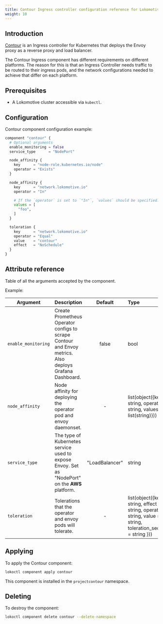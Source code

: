 ```yaml
---
title: Contour Ingress controller configuration reference for Lokomotive
weight: 10
---
```


## Introduction

[Contour](https://github.com/projectcontour/contour) is an Ingress controller for Kubernetes that
deploys the Envoy proxy as a reverse proxy and load balancer.

The Contour Ingress component has different requirements on different platforms. The reason for this
is that an Ingress Controller needs traffic to be routed to their ingress pods, and the network
configurations needed to achieve that differ on each platform.

## Prerequisites

* A Lokomotive cluster accessible via `kubectl`.

## Configuration

Contour component configuration example:

```tf
component "contour" {
  # Optional arguments
  enable_monitoring = false
  service_type      = "NodePort"

  node_affinity {
    key      = "node-role.kubernetes.io/node"
    operator = "Exists"
  }

  node_affinity {
    key      = "network.lokomotive.io"
    operator = "In"

    # If the `operator` is set to `"In"`, `values` should be specified.
    values = [
      "foo",
    ]
  }

  toleration {
    key      = "network.lokomotive.io"
    operator = "Equal"
    value    = "contour"
    effect   = "NoSchedule"
  }
}
```

## Attribute reference

Table of all the arguments accepted by the component.

Example:

| Argument            | Description                                                                                             |    Default     | Type                                                                                                           | Required |
|---------------------|---------------------------------------------------------------------------------------------------------|:--------------:|:---------------------------------------------------------------------------------------------------------------|:--------:|
| `enable_monitoring` | Create Prometheus Operator configs to scrape Contour and Envoy metrics. Also deploys Grafana Dashboard. |     false      | bool                                                                                                           |  false   |
| `node_affinity`     | Node affinity for deploying the operator pod and envoy daemonset.                                       |       -        | list(object({key = string, operator = string, values = list(string)}))                                         |  false   |
| `service_type`      | The type of Kubernetes service used to expose Envoy. Set as "NodePort" on the **AWS** platform.         | "LoadBalancer" | string                                                                                                         |  false   |
| `toleration`        | Tolerations that the operator and envoy pods will tolerate.                                             |       -        | list(object({key = string, effect = string, operator = string, value = string, toleration_seconds = string })) |  false   |


## Applying

To apply the Contour component:

```bash
lokoctl component apply contour
```

This component is installed in the `projectcontour` namespace.

## Deleting

To destroy the component:

```bash
lokoctl component delete contour --delete-namespace
```
